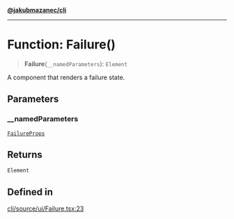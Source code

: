 [**@jakubmazanec/cli**](../README.md)

---

# Function: Failure()

> **Failure**(`__namedParameters`): `Element`

A component that renders a failure state.

## Parameters

### \_\_namedParameters

[`FailureProps`](../type-aliases/FailureProps.md)

## Returns

`Element`

## Defined in

[cli/source/ui/Failure.tsx:23](https://github.com/jakubmazanec/tools/blob/92d3fc1374d1ad6d45198d05d061e0f856a89434/packages/cli/source/ui/Failure.tsx#L23)
